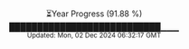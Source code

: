 <p align="center">
⏳Year Progress (91.88 %) <br>
███████████████████████████▁▁▁ <br>
<sub>Updated: Mon, 02 Dec 2024 06:32:17 GMT</sub>
</p>

